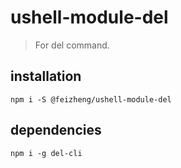 # ushell-module-del
> For del command.

## installation
```shell
npm i -S @feizheng/ushell-module-del
```

## dependencies
```shell
npm i -g del-cli
```